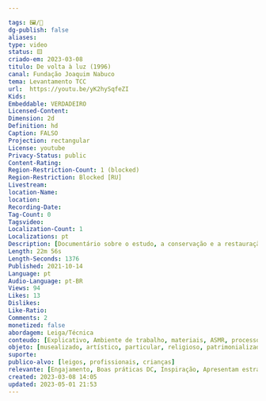 ```yaml
---

tags: 🖼️/🎥️
dg-publish: false
aliases: 
type: video
status: 🟨️ 
criado-em: 2023-03-08
titulo: De volta à luz (1996)
canal: Fundação Joaquim Nabuco
tema: Levantamento TCC 
url:  https://youtu.be/yK2hySqfeZI
Kids: 
Embeddable: VERDADEIRO
Licensed-Content: 
Dimension: 2d
Definition: hd
Caption: FALSO
Projection: rectangular
License: youtube
Privacy-Status: public
Content-Rating: 
Region-Restriction-Count: 1 (blocked)
Region-Restriction: Blocked [RU]
Livestream: 
location-Name: 
location: 
Recording-Date: 
Tag-Count: 0
Tagsvideo: 
Localization-Count: 1
Localizations: pt
Description: [Documentário sobre o estudo, a conservação e a restauração de 13 obras do acervo cultural público nordestino, boa parte ameaçada pelos cupins e pelo descaso. O trabalho do Laborarte/Fundaj no resgate de preciosidades do patrimônio artístico e cultural do País.]
Length: 22m 56s
Length-Seconds: 1376
Published: 2021-10-14 
Language: pt
Audio-Language: pt-BR
Views: 94
Likes: 13
Dislikes: 
Like-Ratio: 
Comments: 2
monetized: false
abordagem: Leiga/Técnica
conteudo: [Explicativo, Ambiente de trabalho, materiais, ASMR, processos]
objeto: [musealizado, artístico, particular, religioso, patrimonializado, histórico]
suporte:
publico-alvo: [leigos, profissionais, crianças]
relevante: [Engajamento, Boas práticas DC, Inspiração, Apresentam estratégias de DC, Inovações, cibercultura]
created: 2023-03-08 14:05
updated: 2023-05-01 21:53
---
```

